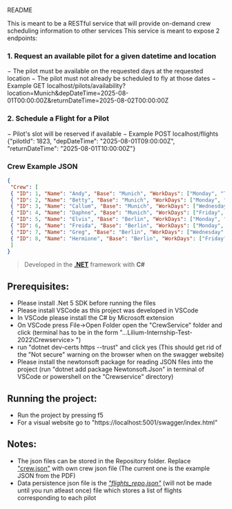 README

This is meant to be a RESTful service that will provide on-demand crew scheduling information to other services
This service is meant to expose 2 endpoints:
### 1. Request an available pilot for a given datetime and location
− The pilot must be available on the requested days at the requested location
− The pilot must not already be scheduled to fly at those dates
− Example GET
localhost/pilots/availability?location=Munich&depDateTime=2025-08-01T00:00:00Z&returnDateTime=2025-08-02T00:00:00Z

### 2. Schedule a Flight for a Pilot
− Pilot's slot will be reserved if available
− Example POST
localhost/flights {"pilotId": 1823, "depDateTime": "2025-08-01T09:00:00Z", "returnDateTime": "2025-08-01T10:00:00Z"}

### Crew Example JSON
```json
{ 
 "Crew": [ 
 { "ID": 1, "Name": "Andy", "Base": "Munich", "WorkDays": ["Monday", "Tuesday", "Thursday", "Saturday"] }, 
 { "ID": 2, "Name": "Betty", "Base": "Munich", "WorkDays": ["Monday", "Tuesday", "Wednesday", "Friday"] },
 { "ID": 3, "Name": "Callum", "Base": "Munich", "WorkDays": ["Wednesday", "Thursday", "Saturday", "Sunday"] }, 
 { "ID": 4, "Name": "Daphne", "Base": "Munich", "WorkDays": ["Friday", "Saturday", "Sunday"] }, 
 { "ID": 5, "Name": "Elvis", "Base": "Berlin", "WorkDays": ["Monday", "Tuesday", "Thursday", "Saturday"] }, 
 { "ID": 6, "Name": "Freida", "Base": "Berlin", "WorkDays": ["Monday", "Tuesday", "Wednesday", "Friday"] }, 
 { "ID": 7, "Name": "Greg", "Base": "Berlin", "WorkDays": ["Wednesday", "Thursday", "Saturday", "Sunday"] }, 
 { "ID": 8, "Name": "Hermione", "Base": "Berlin", "WorkDays": ["Friday", "Saturday", "Sunday"] } 
 ]
}
```

> Developed in the [**.NET**](https://dotnet.microsoft.com/en-us/download/dotnet/5.0) framework with **C#**

## Prerequisites: 
	
* Please install .Net 5 SDK before running the files
* Please install VSCode as this project was developed in VSCode
* In VSCode please install the C# by Microsoft extension
* On VSCode press File->Open Folder open the "CrewService" folder and click (terminal has to be in the form "...Lilium-Internship-Test-2022\Crewservice> ")
* run "dotnet dev-certs https --trust" and click yes (This should get rid of the "Not secure" warning on the browser when on the swagger website)
* Please install the newtonsoft package for reading JSON files into the project
	(run "dotnet add package Newtonsoft.Json" in terminal of VSCode or powershell on the "Crewservice" directory)



## Running the project:

- Run the project by pressing f5 
- For a visual website go to "https://localhost:5001/swagger/index.html"

## Notes: 

- The json files can be stored in the Repository folder. Replace ["crew.json"](CrewService/Repositories/crew.json) with own crew json file (The current one is the example JSON from the PDF)
- Data persistence json file is the [*"flights_repo.json"*](CrewService/Repositories/flights_repo.json) (will not be made until you run atleast once) file which stores a list of flights corresponding to each pilot